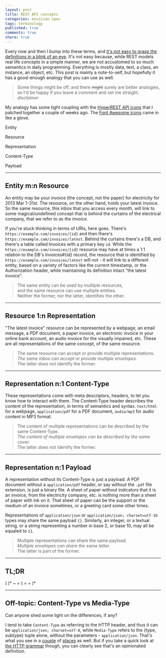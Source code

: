 ```yaml
---
layout: post
title: REST API concepts
categories: envision spec
tags: terminology
published: true
comments: true
share: true
---
```


Every now and then I bump into these terms, and [it's not easy to grasp the definitions in a blink of an eye](https://groups.google.com/forum/#!topic/api-craft/ahxTncZZn2I). It's not easy because, while REST models real life concepts in a simple manner, we are not accustomed to so much semantics in daily programming. Everything is mostly data, text, a class, an instance, an object, etc. This post is mainly a note-to-self, but hopefully it has a good-enough analogy that you can use as well.

> Some things might be off, and there <s>might</s> surely are better analogies, so I'd be happy if you leave a comment and set me straight. *disclaimer*

My analogy has some tight <i class="icon-rest-coupling"> </i> coupling with the [HyperREST API icons](http://andreineculau.github.com/hyperrest-api-icons/) that I patched together a couple of weeks ago. The [Font Awesome icons](http://fortawesome.github.com/Font-Awesome/) came in like a glove.

<i class="icon-api-entity"> </i> Entity

<i class="icon-api-resource"> </i> Resource

<i class="icon-api-representation"> </i> Representation

<i class="icon-http-content-type"> </i> Content-Type

<i class="icon-api-payload"> </i> Payload

---


## Entity m:n Resource

An <i class="icon-api-entity"> </i> entity may be your invoice (the concept, not the paper) for electricity for 2013 Mar 1-31st. The <i class="icon-api-resource"> </i> resource, on the other hand, holds your latest invoice. So the same resource, this inbox that you access every month, will link to some magical/undefined concept that is behind the curtains of the electrical company, that we refer to as *the invoice*.

If you're stuck thinking in terms of URIs, here goes. There's `https://example.com/invoices/{id}` and then there's `https://example.com/invoices/latest`. Behind the curtains there's a DB, and there's a table called Invoices with a primary key `id`. While the `https://example.com/invoices/{id}` resource may have at times a 1:1 relation to the DB's Invoices\#{id} record, the resource that is identified by `https://example.com/invoices/latest` will not - it will link to a different entity, based on a variety of factors like the current timestamp, or the Authorization header, while maintaining its definition intact "the latest invoice".

> The same <i class="icon-api-entity"> </i> entity can be used by multiple <i class="icon-api-resource"> </i> resources,  
and the same <i class="icon-api-resource"> </i> resource can use multiple <i class="icon-api-entity"> </i> entities.  
Neither the former, nor the latter, identifies the other.

---


## Resource 1:n Representation

"The latest invoice" <i class="icon-api-resource"> </i> resource can be represented by a webpage, an email message, a PDF document, a paper invoice, an electronic invoice in your online bank account, an audio invoice for the visually impaired, etc. These are all <i class="icon-api-representation"> </i> representations of the same concept, of the same resource.

> The same <i class="icon-api-resource"> </i> resource can accept or provide multiple <i class="icon-api-representation"> </i> representations.  
*The same <i class="icon-api-resource"> </i> inbox can accept or provide multiple <i class="icon-api-representation"> </i> envelopes.*  
The latter does not identify the former.

---


## Representation n:1 Content-Type

These <i class="icon-api-representation"> </i> representations come with meta descriptors, <i class="icon-http-header"> </i> headers, to let you know how to interact with them. The <i class="icon-http-content-type"> </i> Content-Type header describes the content of the <i class="icon-api-representation"> </i> representation, in terms of semantics and syntax. `text/html` for a webpage, `application/pdf` for a PDF document, `audio/mp3` for audio content in MP3 format.

> The content of multiple <i class="icon-api-representation"> </i> representations can be described by the same <i class="icon-http-content-type"> </i> Content-Type.  
*The content of multiple <i class="icon-api-representation"> </i> envelopes can be described by the same <i class="icon-http-content-type"> </i> cover.*  
The latter does not identify the former.

---


## Representation n:1 Payload

A <i class="icon-api-representation"> </i> representation without its <i class="icon-http-content-type"> </i> Content-Type is just a <i class="icon-api-payload"> </i> payload. A PDF document without a `application/pdf` <i class="icon-http-header"> </i> header, or say without the `.pdf` file extension, is just a binary file. A sheet of paper without indicators that it is an invoice, from the electricity company, etc. is nothing more than a sheet of paper with ink on it. That sheet of paper can be the support or the medium of an invoice sometimes, or a greeting card some other times.

<i class="icon-api-representation"> </i> Representations of `application/json` or `application/json; charset=utf-16` types may share the same payload `{}`. Similarly, an integer, or a textual string, or a string representing a number in base 2, or base 10, may all be equaled to `11`.

> Multiple <i class="icon-api-representation"> </i> representations can share the same <i class="icon-api-payload"> </i> payload.  
*Multiple <i class="icon-api-representation"> </i> envelopes can share the same <i class="icon-api-payload"> </i> letter.*  
The latter is part of the former.

---


## TL;DR

(<i class="icon-api-entity"> </i>)\* ~ <i class="icon-api-resource"> </i> = (<i class="icon-api-representation"> </i> = <i class="icon-http-content-type"> </i> + <i class="icon-api-payload"> </i>)\*

---


## Off-topic: Content-Type vs Media-Type

Can anyone shed some light on the differences, if any?

I tend to take `Content-Type` as referring to the HTTP header, and thus it can be `application/json; charset=utf-8`, while `Media-Type` refers to the {type, subtype} tuple alone, without the parameters - `application/json`. That's what you see in a [couple](http://msdn.microsoft.com/en-us/library/system.net.mime.contenttype.mediatype.aspx) of [places](http://restlet.org/learn/javadocs/2.1/gwt/engine/org/restlet/client/engine/header/ContentType.html) as well. But if you take a quick look at [the HTTP grammar](https://github.com/for-GET/core-pegjs/blob/master/src/ietf/draft_ietf_httpbis_p2_semantics.pegjs#L42) though, you can clearly see that's an opinionated definition.
